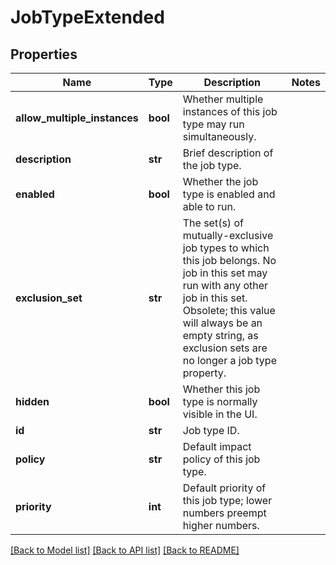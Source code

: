 # JobTypeExtended

## Properties
Name | Type | Description | Notes
------------ | ------------- | ------------- | -------------
**allow_multiple_instances** | **bool** | Whether multiple instances of this job type may run simultaneously. | 
**description** | **str** | Brief description of the job type. | 
**enabled** | **bool** | Whether the job type is enabled and able to run. | 
**exclusion_set** | **str** | The set(s) of mutually-exclusive job types to which this job belongs.  No job in this set may run with any other job in this set.  Obsolete; this value will always be an empty string, as exclusion sets are no longer a job type property. | 
**hidden** | **bool** | Whether this job type is normally visible in the UI. | 
**id** | **str** | Job type ID. | 
**policy** | **str** | Default impact policy of this job type. | 
**priority** | **int** | Default priority of this job type; lower numbers preempt higher numbers. | 

[[Back to Model list]](../README.md#documentation-for-models) [[Back to API list]](../README.md#documentation-for-api-endpoints) [[Back to README]](../README.md)


